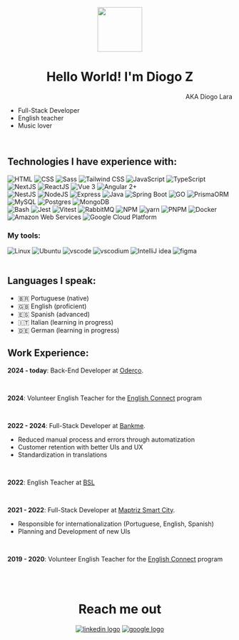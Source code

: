 <p align="center">
  <img width="100" src="https://github.com/user-attachments/assets/e9407324-7e2b-4971-a0ae-b9ca96e745e9"/>
</p>

<h1 align="center">Hello World! I'm Diogo Z</h1>
<p align="right">AKA Diogo Lara</p>

- Full-Stack Developer
- English teacher
- Music lover 

<br/>

## Technologies I have experience with:

<div>
  <img src="https://skillicons.dev/icons?i=html" title="HTML"/>
  <img src="https://skillicons.dev/icons?i=css" title="CSS"/>
  <img src="https://skillicons.dev/icons?i=sass" title="Sass" />
  <img src="https://skillicons.dev/icons?i=tailwindcss" title="Tailwind CSS" />
  <img src="https://skillicons.dev/icons?i=js" title="JavaScript" />
  <img src="https://skillicons.dev/icons?i=ts" title="TypeScript" />
  <img src="https://skillicons.dev/icons?i=next" title="NextJS" />
  <img src="https://skillicons.dev/icons?i=react" title="ReactJS" />
  <img src="https://skillicons.dev/icons?i=vue" title="Vue 3" />
  <img src="https://skillicons.dev/icons?i=angular" title="Angular 2+" />
</div>
<div>
  <img src="https://skillicons.dev/icons?i=nest" title="NestJS" />
  <img src="https://skillicons.dev/icons?i=nodejs" title="NodeJS" />
  <img src="https://skillicons.dev/icons?i=express" title="Express" />
  <img src="https://skillicons.dev/icons?i=java" title="Java" />
  <img src="https://skillicons.dev/icons?i=spring" title="Spring Boot" />
  <img src="https://skillicons.dev/icons?i=go" title="GO" />
  <img src="https://skillicons.dev/icons?i=prisma" title="PrismaORM" />
  <img src="https://skillicons.dev/icons?i=mysql" title="MySQL" />
  <img src="https://skillicons.dev/icons?i=postgres" title="Postgres" />
  <img src="https://skillicons.dev/icons?i=mongodb" title="MongoDB" />
</div>
<div>
  <img src="https://skillicons.dev/icons?i=bash" title="Bash" />
  <img src="https://skillicons.dev/icons?i=jest" title="Jest" />
  <img src="https://skillicons.dev/icons?i=vitest" title="Vitest" />
  <img src="https://skillicons.dev/icons?i=rabbitmq" title="RabbitMQ" />
  <img src="https://skillicons.dev/icons?i=npm" title="NPM" />
  <img src="https://skillicons.dev/icons?i=yarn" title="yarn" />
  <img src="https://skillicons.dev/icons?i=pnpm" title="PNPM" />
  <img src="https://skillicons.dev/icons?i=docker" title="Docker" />
  <img src="https://skillicons.dev/icons?i=aws" title="Amazon Web Services" />
  <img src="https://skillicons.dev/icons?i=gcp" title="Google Cloud Platform" />
</div>

### My tools:

<div>
  <img src="https://skillicons.dev/icons?i=linux" title="Linux"/>
  <img src="https://skillicons.dev/icons?i=ubuntu" title="Ubuntu"/>
  <img src="https://skillicons.dev/icons?i=vscode" title="vscode"/>
  <img src="https://skillicons.dev/icons?i=vscodium" title="vscodium"/>
  <img src="https://skillicons.dev/icons?i=idea" title="IntelliJ idea"/>
  <img src="https://skillicons.dev/icons?i=figma" title="figma"/>
</div>

<br/>

## Languages I speak:

- 🇧🇷 Portuguese (native)
- 🇬🇧 English (proficient)
- 🇪🇸 Spanish (advanced)
- 🇮🇹 Italian (learning in progress)
- 🇩🇪 German (learning in progress)


## Work Experience:

**2024 - today**: Back-End Developer at [Oderço](https://oderco.com.br).

<br/>

**2024**: Volunteer English Teacher for the [English Connect](https://www.englishconnect.org/) program

<br/>

**2022 - 2024**: Full-Stack Developer at [Bankme](https://bankme.tech).
- Reduced manual process and errors through automatization
- Customer retention with better UIs and UX
- Standardization in translations

<br/>

**2022**: English Teacher at [BSL](https://www.bslidiomas.com.br/)

<br/>

**2021 - 2022**: Full-Stack Developer at [Maptriz Smart City](https://www.maptriz.com.br/contato/).
- Responsible for internationalization (Portuguese, English, Spanish)
- Planning and Development of new UIs

<br/>

**2019 - 2020**: Volunteer English Teacher for the [English Connect](https://www.englishconnect.org/) program

<br/>


<br/>

<h1 align="center">Reach me out</h1>

<div align="center">
  <a href="https://linkedin.com/in/diogo-lara" target="_blank"><img src="https://skillicons.dev/icons?i=linkedin" alt="linkedin logo" /></a>
  <a href="mailto:diogo.lara.dev@gmail.com" target="_blank"><img src="https://skillicons.dev/icons?i=gmail" alt="google logo" /></a>
</div>

